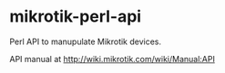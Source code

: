 # mikrotik-perl-api
Perl API to manupulate Mikrotik devices.

API manual at http://wiki.mikrotik.com/wiki/Manual:API
